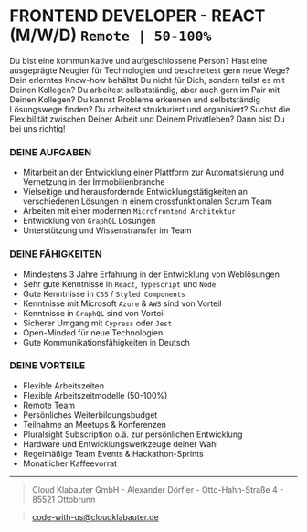 # FRONTEND DEVELOPER - REACT (M/W/D) `Remote | 50-100%`

Du bist eine kommunikative und aufgeschlossene Person? Hast eine ausgeprägte Neugier für Technologien und beschreitest gern neue Wege? Dein erlerntes Know-how behältst Du nicht für Dich, sondern teilst es mit Deinen Kollegen? Du arbeitest selbstständig, aber auch gern im Pair mit Deinen Kollegen? Du kannst Probleme erkennen und selbstständig Lösungswege finden? Du arbeitest strukturiert und organisiert? Suchst die Flexibilität zwischen Deiner Arbeit und Deinem Privatleben? Dann bist Du bei uns richtig!


### DEINE AUFGABEN

- Mitarbeit an der Entwicklung einer Plattform zur Automatisierung und Vernetzung in der Immobilienbranche
- Vielseitige und herausfordernde Entwicklungstätigkeiten an verschiedenen Lösungen in einem crossfunktionalen Scrum Team
- Arbeiten mit einer modernen `Microfrontend Architektur`
- Entwicklung von `GraphQL` Lösungen
- Unterstützung und Wissenstransfer im Team

### DEINE FÄHIGKEITEN

- Mindestens 3 Jahre Erfahrung in der Entwicklung von Weblösungen 
- Sehr gute Kenntnisse in `React`, `Typescript` und `Node`
- Gute Kenntnisse in `CSS` / `Styled Components`
- Kenntnisse mit Microsoft `Azure` & `AWS` sind von Vorteil
- Kenntnisse in `GraphQL` sind von Vorteil
- Sicherer Umgang mit `Cypress` oder `Jest` 
- Open-Minded für neue Technologien
- Gute Kommunikationsfähigkeiten in Deutsch

### DEINE VORTEILE

- Flexible Arbeitszeiten
- Flexible Arbeitszeitmodelle (50-100%)
- Remote Team
- Persönliches Weiterbildungsbudget
- Teilnahme an Meetups & Konferenzen
- Pluralsight Subscription o.ä. zur persönlichen Entwicklung
- Hardware und Entwicklungswerkzeuge deiner Wahl
- Regelmäßige Team Events & Hackathon-Sprints
- Monatlicher Kaffeevorrat


---

> Cloud Klabauter GmbH - Alexander Dörfler - Otto-Hahn-Straße 4 - 85521 Ottobrunn

> code-with-us@cloudklabauter.de
